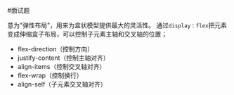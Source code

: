 #面试题 

意为"弹性布局"，用来为盒状模型提供最大的灵活性。
通过`display：flex`把元素变成伸缩盒子布局，可以控制子元素主轴和交叉轴的位置；

- flex-direction（控制方向）
- justify-content（控制主轴对齐）
- align-items（控制交叉轴对齐）
- flex-wrap（控制换行）
- align-self（子元素交叉轴对齐）